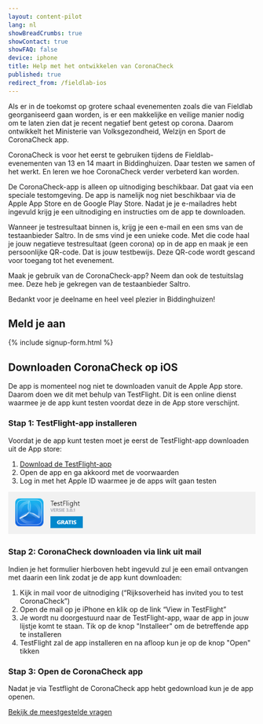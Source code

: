 ```yaml
---
layout: content-pilot
lang: nl
showBreadCrumbs: true
showContact: true
showFAQ: false
device: iphone
title: Help met het ontwikkelen van CoronaCheck
published: true
redirect_from: /fieldlab-ios
---
```

Als er in de toekomst op grotere schaal evenementen zoals die van Fieldlab georganiseerd gaan worden, is er een makkelijke en veilige manier nodig om te laten zien dat je recent negatief bent getest op corona. Daarom ontwikkelt het Ministerie van Volksgezondheid, Welzijn en Sport de CoronaCheck app.

CoronaCheck is voor het eerst te gebruiken tijdens de Fieldlab-evenementen van 13 en 14 maart in Biddinghuizen. Daar testen we samen of het werkt. En leren we hoe CoronaCheck verder verbeterd kan worden. 

De CoronaCheck-app is alleen op uitnodiging beschikbaar. Dat gaat via een speciale testomgeving. De app is namelijk nog niet beschikbaar via de Apple App Store en de Google Play Store. Nadat je je e-mailadres hebt ingevuld krijg je een uitnodiging en instructies om de app te downloaden.

Wanneer je testresultaat binnen is, krijg je een e-mail en een sms van de testaanbieder Saltro. In de sms vind je een unieke code. Met die code haal je jouw negatieve testresultaat (geen corona) op in de app en maak je een persoonlijke QR-code. Dat is jouw testbewijs. Deze QR-code wordt gescand voor toegang tot het evenement.

Maak je gebruik van de CoronaCheck-app? Neem dan ook de testuitslag mee. Deze heb je gekregen van de testaanbieder Saltro.

Bedankt voor je deelname en heel veel plezier in Biddinghuizen!

## Meld je aan

{% include signup-form.html %}

## Downloaden CoronaCheck op iOS
De app is momenteel nog niet te downloaden vanuit de Apple App store. Daarom doen we dit met behulp van TestFlight. Dit is een online dienst waarmee je de app kunt testen voordat deze in de App store verschijnt.

### Stap 1: TestFlight-app installeren 
Voordat je de app kunt testen moet je eerst de TestFlight-app downloaden uit de App store:

1. <a href="https://www.iculture.nl/app/899247664/8" rel="noreferrer noopener" target="_blank">Download de TestFlight-app</a>
2. Open de app en ga akkoord met de voorwaarden
3. Log in met het Apple ID waarmee je de apps wilt gaan testen

![img](/img/fieldlab-appinstallatie.png)

### Stap 2: CoronaCheck downloaden via link uit mail
Indien je het formulier hierboven hebt ingevuld zul je een email ontvangen met daarin een link zodat je de app kunt downloaden:

1. Kijk in mail voor de uitnodiging (“Rijksoverheid has invited you to test CoronaCheck”) 
2. Open de mail op je iPhone en klik op de link “View in TestFlight”
3. Je wordt nu doorgestuurd naar de TestFlight-app, waar de app in jouw lijstje komt te staan. Tik op de knop "Installeer" om de betreffende app te installeren
4. TestFlight zal de app installeren en na afloop kun je op de knop "Open" tikken

### Stap 3: Open de CoronaCheck app
Nadat je via Testflight de CoronaCheck app hebt gedownload kun je de app openen.

[Bekijk de meestgestelde vragen](/faq)
